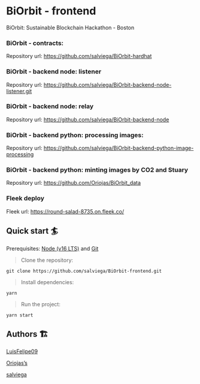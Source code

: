 # BiOrbit - frontend

BiOrbit: Sustainable Blockchain Hackathon - Boston

### BiOrbit - contracts:

Repository url: https://github.com/salviega/BiOrbit-hardhat

### BiOrbit - backend node: listener

Repository url: https://github.com/salviega/BiOrbit-backend-node-listener.git

### BiOrbit - backend node: relay

Repository url: https://github.com/salviega/BiOrbit-backend-node

### BiOrbit - backend python: processing images:

Repository url: https://github.com/salviega/BiOrbit-backend-python-image-processing

### BiOrbit - backend python: minting images by CO2 and Stuary

Repository url: https://github.com/Oriojas/BiOrbit_data

### Fleek deploy

Fleek url: https://round-salad-8735.on.fleek.co/

## Quick start 🏄

Prerequisites: [Node (v16 LTS)](https://nodejs.org/en/download/) and [Git](https://git-scm.com/downloads)

> Clone the repository:

```
git clone https://github.com/salviega/BiOrbit-frontend.git
```

> Install dependencies:

```
yarn
```

> Run the project:

```
yarn start
```

## Authors 🏗

[LuisFelipe09](https://github.com/LuisFelipe09)

[Oriojas’s](https://github.com/Oriojas)

[salviega](https://github.com/salviega)
